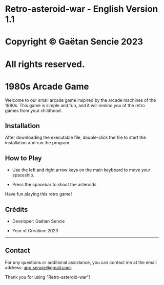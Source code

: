# Retro-asteroid-war - English Version 1.1

# Copyright © Gaëtan Sencie 2023
# All rights reserved.

# 1980s Arcade Game

Welcome to our small arcade game inspired by the arcade machines of the 1980s. This game is simple and fun, and it will remind you of the retro games from your childhood.

## Installation

After downloading the executable file, double-click the file to start the installation and run the program.

## How to Play

- Use the left and right arrow keys on the main keyboard to move your spaceship.

- Press the spacebar to shoot the asteroids.

Have fun playing this retro game!

## Crédits

- Developer: Gaëtan Sencie

- Year of Creation: 2023

---

## Contact

For any questions or additional assistance, you can contact me at the email address: app.sencie@gmail.com.

Thank you for using "Retro-asteroid-war"!
